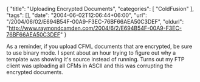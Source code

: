 {
	"title": "Uploading Encrypted Documents",
	"categories": [
		"ColdFusion"
	],
	"tags": [],
	"date": "2004-06-02T12:06:44+06:00",
	"url": "/2004/06/02/E694B54F-00A9-F3EC-76BF66AEA50C3DEF",
	"oldurl": "http://www.raymondcamden.com/2004/6/2/E694B54F-00A9-F3EC-76BF66AEA50C3DEF"
}

As a reminder, if you upload CFML documents that are encrypted, be sure to use binary mode. I spent about an hour trying to figure out why a template was showing it's source instead of running. Turns out my FTP client was uploading all CFMs in ASCII and this was corrupting the encrypted documents.